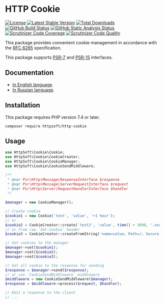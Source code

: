 # HTTP Cookie

[![License](https://poser.pugx.org/httpsoft/http-cookie/license)](https://packagist.org/packages/httpsoft/http-cookie)
[![Latest Stable Version](https://poser.pugx.org/httpsoft/http-cookie/v)](https://packagist.org/packages/httpsoft/http-cookie)
[![Total Downloads](https://poser.pugx.org/httpsoft/http-cookie/downloads)](https://packagist.org/packages/httpsoft/http-cookie)
[![GitHub Build Status](https://github.com/httpsoft/http-cookie/workflows/build/badge.svg)](https://github.com/httpsoft/http-cookie/actions)
[![GitHub Static Analysis Status](https://github.com/httpsoft/http-cookie/workflows/static/badge.svg)](https://github.com/httpsoft/http-cookie/actions)
[![Scrutinizer Code Coverage](https://scrutinizer-ci.com/g/httpsoft/http-cookie/badges/coverage.png?b=master)](https://scrutinizer-ci.com/g/httpsoft/http-cookie/?branch=master)
[![Scrutinizer Code Quality](https://scrutinizer-ci.com/g/httpsoft/http-cookie/badges/quality-score.png?b=master)](https://scrutinizer-ci.com/g/httpsoft/http-cookie/?branch=master)

This package provides convenient cookie management in accordance with the [RFC 6265](https://tools.ietf.org/html/rfc6265) specification.

This package supports [PSR-7](https://github.com/php-fig/http-message) and [PSR-15](https://github.com/php-fig/http-factory) interfaces.

## Documentation

* [In English language](https://httpsoft.org/docs/cookie).
* [In Russian language](https://httpsoft.org/ru/docs/cookie).

## Installation

This package requires PHP version 7.4 or later.

```
composer require httpsoft/http-cookie
```

## Usage

```php
use HttpSoft\Cookie\Cookie;
use HttpSoft\Cookie\CookieCreator;
use HttpSoft\Cookie\CookieManager;
use HttpSoft\Cookie\CookieSendMiddleware;

/**
 * @var Psr\Http\Message\ResponseInterface $response
 * @var Psr\Http\Message\ServerRequestInterface $request
 * @var Psr\Http\Server\RequestHandlerInterface $handler
 */
 
$manager = new CookieManager();

// Create cookie
$cookie1 = new Cookie('test', 'value', '+1 hour');
// or
$cookie2 = CookieCreator::create('test2', 'value', time() + 3600, '.example.com', '/path');
// or from raw `Set-Cookie` header
$cookie3 = CookieCreator::createFromString('name=value; Path=/; Secure; HttpOnly; SameSite=Lax; ...');

// Set cookies to the manager
$manager->set($cookie1);
$manager->set($cookie2);
$manager->set($cookie3);

// Set all cookie to the response for sending
$response = $manager->send($response);
// or use `CookieSendMiddleware` middleware
$middleware = new CookieSendMiddleware($manager);
$response = $middleware->process($request, $handler);

// Emit a response to the client
// ...
```
